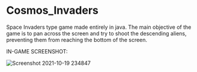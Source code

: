 # Cosmos_Invaders
Space Invaders type game made entirely in java. The main objective of the game is to pan across the screen and try to shoot the descending aliens, preventing them from reaching the bottom of the screen.

IN-GAME SCREENSHOT:

![Screenshot 2021-10-19 234847](https://user-images.githubusercontent.com/45349730/138042170-c1cd3ce4-168c-40c5-9fb5-da9f30651a0a.png)
